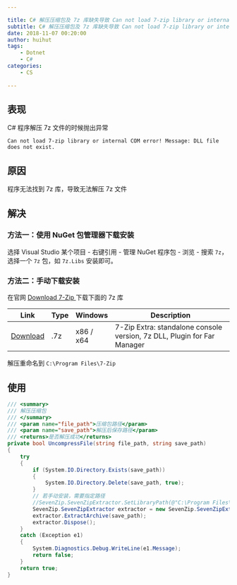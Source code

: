 ```yaml
---

title: C# 解压压缩包及 7z 库缺失导致 Can not load 7-zip library or internal COM error!
subtitle: C# 解压压缩包及 7z 库缺失导致 Can not load 7-zip library or internal COM error!
date: 2018-11-07 00:20:00
author: huihut
tags:
	- Dotnet
	- C#
categories: 
	- CS
	
---
```


## 表现

C# 程序解压 7z 文件的时候抛出异常

```
Can not load 7-zip library or internal COM error! Message: DLL file does not exist.
```

<!-- more -->

## 原因

程序无法找到 7z 库，导致无法解压 7z 文件

## 解决

### 方法一：使用 NuGet 包管理器下载安装

选择 Visual Studio 某个项目 - 右键引用 - 管理 NuGet 程序包 - 浏览 - 搜索 `7z`，选择一个 `7z` 包，如 `7z.Libs` 安装即可。

### 方法二：手动下载安装

在官网 [Download 7-Zip ](https://www.7-zip.org/download.html) 下载下面的 7z 库

Link|Type|Windows|Description
---|---|---|---
[Download](https://www.7-zip.org/a/7z1805-extra.7z) | .7z | x86 / x64 | 7-Zip Extra: standalone console version, 7z DLL, Plugin for Far Manager

解压重命名到 `C:\Program Files\7-Zip`

## 使用

```cs
/// <summary>
/// 解压压缩包
/// </summary>
/// <param name="file_path">压缩包路径</param>
/// <param name="save_path">解压后保存路径</param>
/// <returns>是否解压成功</returns>
private bool UncompressFile(string file_path, string save_path)
{
    try
    {
        if (System.IO.Directory.Exists(save_path))
        {
            System.IO.Directory.Delete(save_path, true);
        }
        // 若手动安装，需要指定路径
        //SevenZip.SevenZipExtractor.SetLibraryPath(@"C:\Program Files\7-Zip\7za.dll");
        SevenZip.SevenZipExtractor extractor = new SevenZip.SevenZipExtractor(file_path);
        extractor.ExtractArchive(save_path);
        extractor.Dispose();
    }
    catch (Exception e1)
    {
        System.Diagnostics.Debug.WriteLine(e1.Message);
        return false;
    }
    return true;
}
```